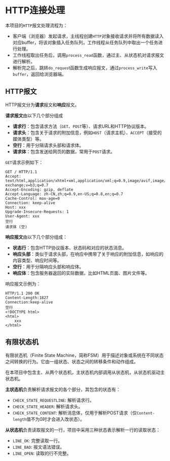 # HTTP连接处理

本项目的`HTTP`报文处理流程为：

- 客户端（浏览器）发起请求，主线程创建`HTTP`对象接收请求并将所有数据读入对应buffer，将该对象插入任务队列，工作线程从任务队列中取出一个任务进行处理。
- 工作线程取出任务后，调用`process_read`函数，通过主、从状态机对请求报文进行解析。
- 解析完之后，跳转`do_reques`t函数生成响应报文，通过`process_write`写入`buffer`，返回给浏览器端。

## HTTP报文

HTTP报文分为**请求**报文和**响应**报文。

**请求报文**由以下几个部分组成

- **请求行**：包含请求方法（`GET`、`POST`等）、请求URL和HTTP协议版本。
- **请求头**：包含关于请求的附加信息，例如`HOST`（请求主机）、`ACCEPT`（接受的媒体类型）等。
- **空行**：用于分隔请求头部和请求体。
- **请求体**：包含发送给网页的数据，常用于`POST`请求。

`GET`请求示例如下：

```
GET / HTTP/1.1
Accept: text/html,application/xhtml+xml,application/xml;q=0.9,image/avif,image/webp,image/apng,*/*;q=0.8,application/signed-exchange;v=b3;q=0.7
Accept-Encoding: gzip, deflate
Accept-Language: zh-CN,zh;q=0.9,en-US;q=0.8,en;q=0.7
Cache-Control: max-age=0
Connection: keep-alive
Host: xxx
Upgrade-Insecure-Requests: 1
User-Agent: xxx
空行
请求体 (空)
```

**响应报文**由以下几个部分组成：

- **状态行**：包含HTTP协议版本、状态码和对应的状态消息。
- **响应头部**：类似于请求头部，在响应中携带了关于响应的附加信息，如响应的内容类型、响应时间等。
- **空行**：用于分隔响应头部和响应体。
- **响应体**：包含服务器返回的实际数据，比如HTML页面、图片文件等。

响应报文示例为：

```
HTTP/1.1 200 OK
Content-Length:1827
Connection:keep-alive
空行
<!DOCTYPE html>
<html>
	xxx
</html>
```

## 有限状态机

有限状态机（Finite State Machine，简称FSM）用于描述对象或系统在不同状态之间转换的行为。它由一组状态、状态之间的转移条件和动作组成。

在本项目中包含主、从两个状态机，主状态机内部调用从状态机，从状态机驱动主状态机。

**主状态机**负责解析请求报文的各个部分，其包含的状态有：

- `CHECK_STATE_REQUESTLINE`: 解析请求行。
- `CHECK_STATE_HEADER`: 解析请求头。
- `CHECK_STATE_CONTENT`: 解析消息体，仅用于解析POST请求（仅`Content-length`值不为0时才会进入改状态）。

**从状态机**负责读取报文的一行，项目中采用三种状态表示解析一行的读取状态：

- `LINE_OK`: 完整读取一行。
- `LINE_BAD`: 报文语法错误。
- `LINE_OPEN`: 读取的行不完整。

